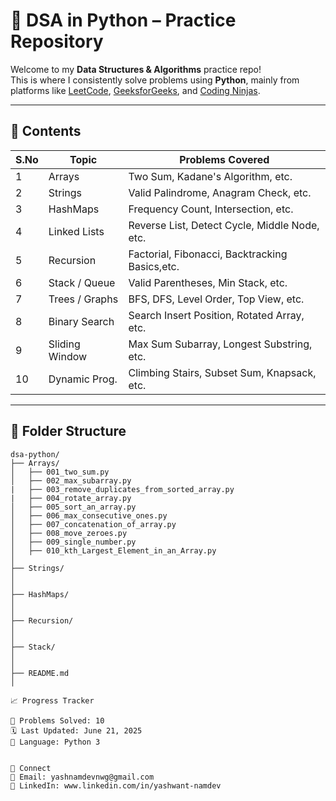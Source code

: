 # 🧠 DSA in Python – Practice Repository

Welcome to my **Data Structures & Algorithms** practice repo!  
This is where I consistently solve problems using **Python**, mainly from platforms like [LeetCode](https://leetcode.com), [GeeksforGeeks](https://www.geeksforgeeks.org/), and [Coding Ninjas](https://www.codingninjas.com/studio/).

---

## 🧾 Contents

| S.No | Topic            | Problems Covered                           |
|------|------------------|--------------------------------------------|
| 1    | Arrays           | Two Sum, Kadane's Algorithm, etc.          |
| 2    | Strings          | Valid Palindrome, Anagram Check, etc.      |
| 3    | HashMaps         | Frequency Count, Intersection, etc.        |
| 4    | Linked Lists     | Reverse List, Detect Cycle, Middle Node, etc.|
| 5    | Recursion        | Factorial, Fibonacci, Backtracking Basics,etc.|
| 6    | Stack / Queue    | Valid Parentheses, Min Stack, etc.         |
| 7    | Trees / Graphs   | BFS, DFS, Level Order, Top View, etc.      |
| 8    | Binary Search    | Search Insert Position, Rotated Array, etc. |
| 9    | Sliding Window   | Max Sum Subarray, Longest Substring, etc.   |
| 10   | Dynamic Prog.    | Climbing Stairs, Subset Sum, Knapsack, etc. |

---

## 📂 Folder Structure

```text
dsa-python/
├── Arrays/
│   ├── 001_two_sum.py
│   ├── 002_max_subarray.py
|   ├── 003_remove_duplicates_from_sorted_array.py
|   ├── 004_rotate_array.py
│   ├── 005_sort_an_array.py
│   ├── 006_max_consecutive_ones.py
│   ├── 007_concatenation_of_array.py
│   ├── 008_move_zeroes.py
│   ├── 009_single_number.py
│   ├── 010_kth_Largest_Element_in_an_Array.py
│
├── Strings/
│   
│
├── HashMaps/
│   
│
├── Recursion/
│   
│
├── Stack/
│   
│
├── README.md
│

📈 Progress Tracker

🧩 Problems Solved: 10
🗓️ Last Updated: June 21, 2025
🧠 Language: Python 3


🔗 Connect
📧 Email: yashnamdevnwg@gmail.com
🔗 LinkedIn: www.linkedin.com/in/yashwant-namdev

